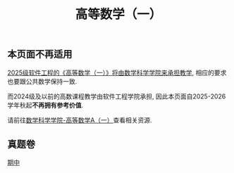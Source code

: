 ﻿---
title: 高等数学（一）
description: "课程代码: SE1102"
---

## 本页面不再适用

[2025级软件工程的《高等数学（一）》将由数学科学学院来承担教学](https://mp.weixin.qq.com/s/uU67WvAA2CyupENzKrKlvg), 相应的要求也要跟公共数学保持一致.

而2024级及以前的高数课程教学由软件工程学院承担, 因此本页面自2025-2026学年秋起**不再拥有参考价值**.

请前往[数学科学学院-高等数学A（一）](../../数学科学学院/高等数学A（一）/)查看相关资源.

## 真题卷

[期中](https://drive.vanillaaaa.org/SharedCourses/软件工程学院/高等数学（一）)
